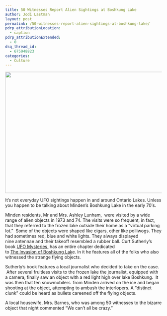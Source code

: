 ```yaml
---
title: 50 Witnesses Report Alien Sightings at Boshkung Lake
author: Jodi Lastman
layout: post
permalink: /50-witnesses-report-alien-sightings-at-boshkung-lake/
pdrp_attributionLocation:
  - caption
pdrp_attributionExtended:
  - 0
dsq_thread_id:
  - 675948823
categories:
  - Culture
---
```

<a href="http://hypenotic.com/ontario-lakes-project/9166/50-witnesses-report-alien-sightings-at-boshkung-lake/attachment/boshkung" rel="attachment wp-att-9179"><img class="aligncenter size-full wp-image-9179" title="boshkung" src="http://hypenotic.com/wordpress/wp-content/uploads/2012/05/boshkung.png" alt="" width="580" height="391" /></a>

It&#8217;s not everyday UFO sightings happen in and around Ontario Lakes. Unless you happen to be talking about Minden&#8217;s Boshkung Lake in the early 70&#8242;s.

Minden residents, Mr and Mrs. Ashley Lunham,  were visited by a wide range of alien objects in 1973 and 74. The visits were so frequent, in fact, that they referred to the frozen lake outside their home as a &#8220;virtual parking lot.&#8221;  Some of the objects were shaped like cigars, other like polliwogs. They had sometimes red, blue and white lights. They always displayed nine antennae and their takeoff resembled a rubber ball. Curt Sutherly&#8217;s book [UFO Mysteries ][1] has an entire chapter dedicated to [The Invasion of Boshkung Lak][2]e. In it he features all of the folks who also witnessed the strange flying objects.

Sutherly&#8217;s book features a local journalist who decided to take on the case.  After several fruitless visits to the frozen lake the journalist, equipped with a camera, finally saw an object with a red light high over lake Boshkung.  It was then that ten snowmobilers  from Minden arrived on the ice and began shooting at the object, attempting to ambush the interlopers. A &#8220;distinct clunk&#8221; could be heard as bullets careened off the flying objects.

A local housewife, Mrs. Barnes, who was among 50 witnesses to the bizarre object that night commented &#8220;We can&#8217;t all be crazy.&#8221;

 [1]: http://books.google.ca/books?id=uVL7BCSdv5gC&printsec=frontcover&dq=ufo+mysteries&redir_esc=y#v=onepage&q=ufo%20mysteries&f=false
 [2]: http://books.google.ca/books?id=uVL7BCSdv5gC&pg=PA57&dq=boshkung&hl=en&sa=X&ei=le-fT9h36LXoAeefgIAC&ved=0CDIQ6AEwAA#v=onepage&q=boshkung&f=false